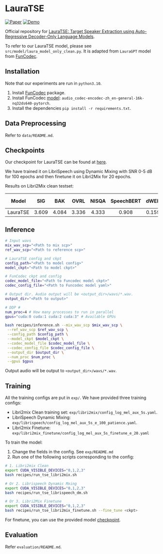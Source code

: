 # LauraTSE

[![Paper](https://img.shields.io/badge/Paper-red?&logo=arxiv)](https://arxiv.org/abs/2504.07402) 
[![Demo](https://img.shields.io/badge/Demo-green?&logo=youtube)](https://beilong-tang.github.io/lauraTSE.demo//)


Official repository for [LauraTSE: Target Speaker Extraction using Auto-Regressive Decoder-Only Language Models](https://arxiv.org/abs/2504.07402).

To refer to our LauraTSE model, please see `src/model/laura_model_only_clean.py`. It is adapted from `LauraGPT` model from [FunCodec](https://github.com/modelscope/FunCodec). 

## Installation

Note that our experiments are run in `python3.10`.

1. Install [FunCodec](https://github.com/modelscope/FunCodec) package.
2. Install FunCodec [model](https://huggingface.co/alibaba-damo/audio_codec-encodec-zh_en-general-16k-nq32ds640-pytorch): `audio_codec-encodec-zh_en-general-16k-nq32ds640-pytorch`.
3. Install the dependencies `pip install -r requirements.txt`.

## Data Preprocessing

Refer to `data/README.md`. 

## Checkpoints

Our checkpoint for LauraTSE can be found at [here](https://huggingface.co/Beilong/LauraTSE).

We have trained it on LibriSpeech using Dynamic Mixing with SNR 0-5 dB for 100 epochs and then finetune it on Libri2Mix for 20 epochs. 

Results on Libri2Mix clean testset:

|  Model   |  SIG  |  BAK  | OVRL  | NISQA | SpeechBERT | dWER  | WavLM Sim | Wespeaker Sim |
| :------: | :---: | :---: | :---: | :---: | :--------: | :---: | :-------: | :-----------: |
| LauraTSE | 3.609 | 4.084 | 3.336 | 4.333 |   0.908    | 0.159 |   0.974   |     0.876     |

## Inference

```sh
# Input wavs
mix_wav_scp="<Path to mix scp>"
ref_wav_scp="<Path to reference scp>"

# LauraTSE config and ckpt
config_path="<Path to model config>"
model_ckpt="<Path to model ckpt>"

# FunCodec ckpt and config
codec_model_file="<Path to Funcodec model ckpt>"
codec_config_file="<Path to Funcodec model yaml>"

# Output dir. Audio output will be <output_dir>/wavs/*.wav.
output_dir="<Path to output>"

# DDP #
num_proc=4 # How many processes to run in parallel
gpus="cuda:0 cuda:1 cuda:2 cuda:3" # Available GPUs

bash recipes/inference.sh --mix_wav_scp $mix_wav_scp \
 --ref_wav_scp $ref_wav_scp \
 --config_path $config_path \
 --model_ckpt $model_ckpt \
 --codec_model_file $codec_model_file \
 --codec_config_file $codec_config_file \
 --output_dir $output_dir \
 --num_proc $num_proc \
 --gpus $gpus
```

Output audio will be output to `<output_dir>/wavs/*.wav`.


## Training

All the training configs are put in `exp/`. We have provided three training configs:

- Libri2mix Clean training set: `exp/libri2mix/config_log_mel_aux_5s.yaml`.
- LibriSpeech Dynamic Mixing: `exp/librispeech/config_log_mel_aux_5s_e_100_patience.yaml`.
- Libri2mix Finetune: `exp/libri2mix_finetune/config_log_mel_aux_5s_finetune_e_20.yaml`

To train the model:
1. Change the fields in the config. See `exp/README.md`
2. Run one of the following scripts corresponding to the config:
```sh
# 1. Libri2mix Clean
export CUDA_VISIBLE_DEVICES="0,1,2,3"
bash recipes/run_tse_libri2mix.sh

# Or 2. Librispeech Dynamic Mxing
export CUDA_VISIBLE_DEVICES="0,1,2,3"
bash recipes/run_tse_librispeech_dm.sh

# Or 3. Libri2Mix Finetune
export CUDA_VISIBLE_DEVICES="0,1,2,3"
bash recipes/run_tse_libri2mix_finetune.sh --fine_tune <ckpt> 
```

For finetune, you can use the provided model [checkpoint](https://huggingface.co/Beilong/LauraTSE).

## Evaluation

Refer `evaluation/README.md`. 